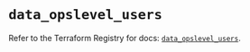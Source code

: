 # `data_opslevel_users`

Refer to the Terraform Registry for docs: [`data_opslevel_users`](https://registry.terraform.io/providers/opslevel/opslevel/1.6.3/docs/data-sources/users).
